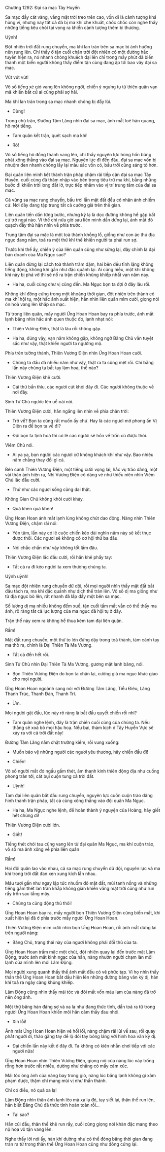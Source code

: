 




Chương 1292: Đại sa mạc Tây Huyền


Sa mạc đầy cát vàng, vầng mặt trời treo trên cao, vốn dĩ là cảnh tượng khá hùng vĩ, nhưng nay tất cả đã bị ma khí che khuất, chốc chốc còn nghe thấy những tiếng kêu chói tai vọng ra khiến cảnh tượng thêm bi thương.

Uỳnh!

Đột nhiên trời đất rung chuyển, ma khí lan tràn trên sa mạc bị ảnh hưởng nên rung lên. Chỉ thấy ở tận cuối chân trời đột nhiên có một đường hắc tuyến hiện ra, nó nhanh chóng khuếch đại lên chỉ trong mấy phút đã biến thành một biển người không thấy điểm tận cùng đang ập tới bao vây đại sa mạc.

Vút vút vút!

Vô số tiếng xé gió vang lên không ngớt, chiến ý ngưng tụ từ thiên quân vạn mã khiến bất cứ ai cũng phải sợ hãi.

Ma khí lan tràn trong sa mạc nhanh chóng bị đẩy lùi.

- Dừng!

Trong chủ trận, Đường Tâm Lăng nhìn đại sa mạc, ánh mắt loé hàn quang, hô một tiếng.

- Tam quân kết trận, quét sạch ma khí!

- Rõ!

Vô số tiếng hô đồng thanh vang lên, chỉ thấy nguyên lực hùng hồn bùng phát xông thẳng vào đại sa mạc. Nguyên lực đi đến đâu, đại sa mạc vốn bị nhuộm đen nhanh chóng lấy lại màu sắc vốn có, bầu trời cũng sáng tỏ hơn.

Đại quân liên minh kết thành trận pháp chậm rãi tiếp cận đại sa mạc Tây Huyền, cuối cùng đã thâm nhập vào bên trong tiêu trừ ma khí, bằng những bước đi khiến trời long đất lở, trực tiếp nhắm vào vị trí trung tâm của đại sa mạc.

Cả vùng sa mạc rung chuyển, bầu trời lẫn mặt đất đều có nhân ảnh chiếm cứ. Nơi đây đang tập trung tất cả cường giả trên thế gian.

Liên quân tiến dần từng bước, nhưng kỳ lạ là dọc đường không hề gặp bất cứ trở ngại nào. Vì thế chỉ nửa giờ sau liên minh dần dừng lại, ánh mắt đỏ quạch đầy thù hận nhìn về phía trước.

Trung tâm đại sa mặc là một toà thành khổng lồ, giống như con ác thú địa ngục đang nằm, toả ra một thứ khí thế khiến người ta phải run sợ.

Trước khí thế ấy, chiến ý của liên quân cũng như sững lại, đây chính là đại bản doanh của Ma Ngục sao?

Liên quân dừng lại cách toà thành trăm dặm, hai bên đều tĩnh lặng không tiếng động, không khí gần như đặc quánh lại. Ai cũng hiểu, một khi không khí này bị phá vỡ thì sẽ nổ ra trận chiến khủng khiếp nhất vạn năm nay.

- Ha ha, cuối cùng chư vị cũng đến. Ma Ngục bọn ta đợi ở đây lâu rồi.

Không khí đông cứng trong một khoảng thời gian, đột nhiên trên thành có ma khí hội tụ, một hắc ảnh xuất hiện, hắn nhìn liên quân mỉm cười, giọng nói ôn hoà vang lên khắp sa mạc.

Từ trong liên quân, mấy người Ứng Hoan Hoan bay ra phía trước, ánh mắt lạnh băng nhìn hắc ảnh quen thuộc đó, lạnh nhạt nói:

- Thiên Vương Điện, thật là lâu rồi không gặp.

- Ha ha, đúng vậy, vạn năm không gặp, không ngờ Băng Chủ vẫn tuyệt sắc như vậy, thật khiến người ta ngưỡng mộ.

Phía trên tường thành, Thiên Vương Điện nhìn Ứng Hoan Hoan cười.

- Chúng ta đấu đã nhiều năm như vậy, thật ra ta cũng mệt rồi. Chi bằng lần này chúng ta bắt tay làm hoà, thế nào?

Thiên Vương Điện khẽ cười.

- Cái thứ bẩn thỉu, các ngươi cút khỏi đây đi. Các ngươi không thuộc về nơi đây.

Sinh Tử Chủ ngước lên uể oải nói.

Thiên Vương Điện cười, hắn ngẩng lên nhìn về phía chân trời:

- Trở về? Bọn ta cũng rất muốn ấy chứ. Hay là các ngươi mở phong ấn Vị Diện ra để bọn ta về đi?

- Đợi bọn ta tịnh hoá thì có lẽ các ngươi sẽ hồn về trốn cũ được thôi.

Viêm Chủ nói.

- Ai ya ya, bọn người các ngươi cứ không khách khí như vậy. Bao nhiêu năm chẳng thay đổi gì cả.

Bên cạnh Thiên Vương Điện, một tiếng cười vọng lại, hắc vụ trào dâng, một vài thân ảnh hiện ra, Nhị Vương Điện có dáng vẻ như thiếu niên nhìn Viêm Chủ lắc đầu cười.

- Thứ như các ngươi sống cũng dai thật.

Không Gian Chủ không khỏi cười khảy.

- Quá khen quá khen!

Ứng Hoan Hoan ánh mắt lạnh lùng không chút dao động. Nàng nhìn Thiên Vương Điện, chậm rãi nói:

- Yên tâm, lần này có lẽ cuộc chiến kéo dài nghìn năm này sẽ kết thục được thôi. Các ngươi sẽ không có cơ hội thứ ba đâu.

- Nói chắc chắn như vậy không tốt lắm đâu.

Thiên Vương Điện lắc đầu cười, rồi hắn khẽ phẩy tay:

- Tất cả ra đi kẻo người ta xem thường chúng ta.

Uỳnh uỳnh!

Sa mạc đột nhiên rung chuyển dữ dội, rồi mọi người nhìn thấy mặt đất bắt đầu tách ra, ma khí đặc quánh như dịch thể tràn lên. Vô số dị ma giống như từ địa ngục bò lên, rất nhanh đã lấp đầy một bên sa mạc.

Số lượng dị ma nhiều không đếm xuể, tận cuối tầm mắt vẫn có thể thấy ma ảnh, rõ ràng tất cả lực lượng của ma ngục đã hội tụ ở đây.

Trận thế này xem ra không hề thua kém tam đại liên quân.

Rầm!

Mặt đất rung chuyển, một thứ to lớn đứng dậy trong toà thành, tám cánh tay ma thò ra, chính là Đại Thiên Tà Ma Vương.

- Tất cả đến hết rồi.

Sinh Tử Chủ nhìn Đại Thiên Tà Ma Vương, gương mặt lạnh băng, nói.

- Bọn Thiên Vương Điện do bọn ta chặn lại, cường giả ma ngục khác giao cho mọi người.

Ứng Hoan Hoan ngoảnh sang nói với Đường Tâm Lăng, Tiểu Điêu, Lăng Thanh Trúc, Thanh Đàn, Thanh Trĩ.

- Ừm.

Mọi người gật đầu, lúc này rõ ràng là bắt đầu quyết chiến rồi nhỉ?

- Tam quân nghe lệnh, đây là trận chiến cuối cùng của chúng ta. Nếu thắng sẽ xoá bỏ mọi hậu hoạ. Nếu bại, thảm kịch ở Tây Huyền Vực sẽ xảy ra với cả trời đất này!

Đường Tâm Lăng nắm chặt trường kiếm, rồi vung xuống:

- Muốn bảo vệ những người các ngươi yêu thương, hãy chiến đấu đi!

- Chiến!

Vô số người mắt đỏ ngầu gầm thét, âm thanh kinh thiên động địa như cuồng phong tràn tới, cát bụi cuộn tung cả trời đất.

- Uỳnh!

Tam đại liên quân bắt đầu rung chuyển, nguyên lực cuồn cuộn trào dâng hình thành trận pháp, tất cả cùng xông thẳng vào đội quân Ma Ngục.

- Ha ha, Ma Ngục nghe lệnh, để hoàn thành ý nguyện của Hoàng, hãy giết hết chúng đi!

Thiên Vương Điện cười lớn.

- Giết!

Tiếng thét chói tau cũng vang lên từ đại quân Ma Ngục, ma khí cuộn trào, vô số ma ảnh xông về phía liên quân

Rầm!

Hai đội quân lao vào nhau, cả sa mạc rung chuyển dữ dội, nguyên lực và ma khí trong trời đất đan xen xung kích lẫn nhau.

Máu tươi gần như ngay lập tức nhuốm đỏ mặt đất, mùi tanh nồng và những tiếng gầm thét lan tràn khắp không gian khiến vầng mặt trời cũng như run rẩy trốn sau tầng mây.

- Chúng ta cũng động thủ thôi!

Ứng Hoan Hoan bay ra, mấy người bọn Thiên Vương Điện cũng biến mất, khi xuất hiện lại đã ở phía trước mấy người Ứng Hoan Hoan.

Thiên Vương Điện mỉm cười nhìn bọn Ứng Hoan Hoan, rồi ánh mắt dừng lại trên người nàng:

- Băng Chủ, trạng thái này của ngươi không phải đối thủ của ta.

Ứng Hoan Hoan trầm mặc một chút, đột nhiên quay lại đến trước mặt Lâm Động, trước ánh mắt kinh ngạc của hắn, nàng nhướn người chạm làn môi lạnh của mình lên môi Lâm Động.

Mọi người xung quanh thấy thế ánh mắt đều có vẻ phức tạp. Vì họ nhìn thấy thân thể Ứng Hoan Hoan bắt dầu hiện lên những đường băng vân kỳ dị, hàn khí toả ra ngày càng khủng khiếp.

Lâm Động cũng nhìn thấy mái tóc và đôi mắt vốn màu lam của nàng đã trở nên óng ánh.

Một thứ băng hàn đáng sợ và xa lạ như đang thức tỉnh, dần toả ra từ trong người Ứng Hoan Hoan khiến môi hắn cảm thấy đau nhói.

- Xin lỗi!

Ánh mắt Ứng Hoan Hoan hiện vẻ hối lối, nàng chậm rãi lùi về sau, rồi quay phắt người đi, tháo găng tay để lộ đôi tay bóng láng với hình hoa văn kỳ dị.

- Đại chiến lần này kết ở đây đi. Ta không có kiên nhẫn chơi tiếp với các ngươi nữa!

Ứng Hoan Hoan nhìn Thiên Vương Điện, giọng nói của nàng lúc này trống rỗng hơn trước rất nhiều, dường như chẳng có mấy cảm xúc.

Mái tóc óng ánh của nàng bay trong gió, nàng lúc băng lạnh không gì xâm phạm được, thậm chí mang mùi vị như thần thánh.

Chỉ có điều, nó quá xa lạ!

Lâm Động nhìn thân ảnh lạnh lẽo mà xa lạ đó, tay siết lại, thân thể run lên, hắn biết Băng Chủ đã thức tỉnh hoàn toàn rồi…

- Tại sao?

Hắn cúi đầu, thân thể khẽ run rẩy, cuối cùng giọng nói khàn đặc mang theo nộ hoạ vô tận vang lên.

Nghe thấy lời nói ấy, hàn khí dường như có thể đóng băng thời gian đang tràn ra từ trong thân thể Ứng Hoan Hoan cũng như đông cứng lại.




